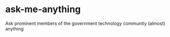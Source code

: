 ask-me-anything
===============

Ask prominent members of the government technology community (almost) anything
